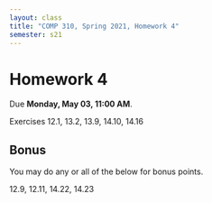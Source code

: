 ```yaml
---
layout: class
title: "COMP 310, Spring 2021, Homework 4"
semester: s21
---
```


# Homework 4

Due **Monday, May 03, 11:00 AM**.

Exercises 12.1, 13.2, 13.9, 14.10, 14.16


## Bonus

You may do any or all of the below for bonus points.

12.9,  12.11, 14.22, 14.23

